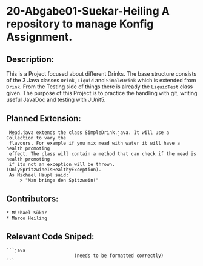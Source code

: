 # 20-Abgabe01-Suekar-Heiling A repository to manage Konfig Assignment.  

## Description:        
This is a Project focused about different Drinks. The base structure consists of the 3 Java classes `Drink`, `Liquid` and `SimpleDrink` which is extended from `Drink`. From the Testing side of things there is already the `LiquidTest` class given. 
The purpose of this Project is to practice the handling with git, writing useful JavaDoc and testing with JUnit5.
## Planned Extension: 
     Mead.java extends the class SimpleDrink.java. It will use a Collection to vary the 
     flavours. For example if you mix mead with water it will have a health promoting
     effect. The class will contain a method that can check if the mead is health promoting
     if its not an exception will be thrown. (OnlySpritzwineIsHealthyException).
     As Michael Häupl said:
         > "Man bringe den Spitzwein!"
    
## Contributors:
    * Michael Sükar
    * Marco Heiling
    
## Relevant Code Sniped:  
    ```java
                             (needs to be formatted correctly)
    ```